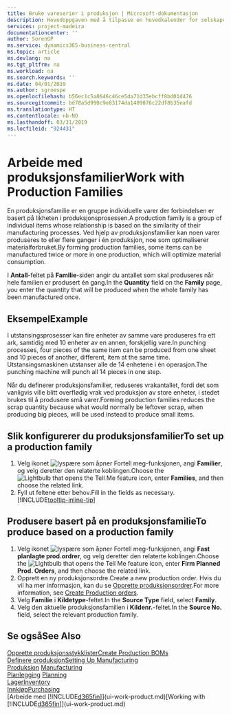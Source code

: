 ```yaml
---
title: Bruke vareserier i produksjon | Microsoft-dokumentasjon
description: Hovedoppgaven med å tilpasse en hovedkalender for selskapet, eller selskapets forretningspartner, er å angi eventuelle endringer i statusen for arbeids- eller fridager.
services: project-madeira
documentationcenter: ''
author: SorenGP
ms.service: dynamics365-business-central
ms.topic: article
ms.devlang: na
ms.tgt_pltfrm: na
ms.workload: na
ms.search.keywords: ''
ms.date: 04/01/2019
ms.author: sgroespe
ms.openlocfilehash: b56ec1c5a0646c46ce5da71d35ebcff8bd01d476
ms.sourcegitcommit: bd78a5d990c9e83174da1409076c22df8b35eafd
ms.translationtype: HT
ms.contentlocale: nb-NO
ms.lasthandoff: 03/31/2019
ms.locfileid: "924431"
---
```

# <a name="work-with-production-families"></a><span data-ttu-id="798d6-103">Arbeide med produksjonsfamilier</span><span class="sxs-lookup"><span data-stu-id="798d6-103">Work with Production Families</span></span>
<span data-ttu-id="798d6-104">En produksjonsfamilie er en gruppe individuelle varer der forbindelsen er basert på likheten i produksjonsprosessen.</span><span class="sxs-lookup"><span data-stu-id="798d6-104">A production family is a group of individual items whose relationship is based on the similarity of their manufacturing processes.</span></span> <span data-ttu-id="798d6-105">Ved hjelp av produksjonsfamilier kan noen varer produseres to eller flere ganger i én produksjon, noe som optimaliserer materialforbruket.</span><span class="sxs-lookup"><span data-stu-id="798d6-105">By forming production families, some items can be manufactured twice or more in one production, which will optimize material consumption.</span></span>

<span data-ttu-id="798d6-106">I **Antall**-feltet på **Familie**-siden angir du antallet som skal produseres når hele familien er produsert én gang.</span><span class="sxs-lookup"><span data-stu-id="798d6-106">In the **Quantity** field on the **Family** page, you enter the quantity that will be produced when the whole family has been manufactured once.</span></span>

## <a name="example"></a><span data-ttu-id="798d6-107">Eksempel</span><span class="sxs-lookup"><span data-stu-id="798d6-107">Example</span></span>
<span data-ttu-id="798d6-108">I utstansingsprosesser kan fire enheter av samme vare produseres fra ett ark, samtidig med 10 enheter av en annen, forskjellig vare.</span><span class="sxs-lookup"><span data-stu-id="798d6-108">In punching processes, four pieces of the same item can be produced from one sheet and 10 pieces of another, different, item at the same time.</span></span> <span data-ttu-id="798d6-109">Utstansingsmaskinen utstanser alle de 14 enhetene i én operasjon.</span><span class="sxs-lookup"><span data-stu-id="798d6-109">The punching machine will punch all 14 pieces in one step.</span></span>

<span data-ttu-id="798d6-110">Når du definerer produksjonsfamilier, reduseres vrakantallet, fordi det som vanligvis ville blitt overflødig vrak ved produksjon av store enheter, i stedet brukes til å produsere små varer.</span><span class="sxs-lookup"><span data-stu-id="798d6-110">Forming production families reduces the scrap quantity because what would normally be leftover scrap, when producing big pieces, will be used instead to produce small items.</span></span>

## <a name="to-set-up-a-production-family"></a><span data-ttu-id="798d6-111">Slik konfigurerer du produksjonsfamilier</span><span class="sxs-lookup"><span data-stu-id="798d6-111">To set up a production family</span></span>
1. <span data-ttu-id="798d6-112">Velg ikonet ![lyspære som åpner Fortell meg-funksjonen](media/ui-search/search_small.png "Fortell hva du vil gjøre"), angi **Familier**, og velg deretter den relaterte koblingen.</span><span class="sxs-lookup"><span data-stu-id="798d6-112">Choose the ![Lightbulb that opens the Tell Me feature](media/ui-search/search_small.png "Tell me what you want to do") icon, enter **Families**, and then choose the related link.</span></span>
2. <span data-ttu-id="798d6-113">Fyll ut feltene etter behov.</span><span class="sxs-lookup"><span data-stu-id="798d6-113">Fill in the fields as necessary.</span></span> [!INCLUDE[tooltip-inline-tip](includes/tooltip-inline-tip_md.md)]

## <a name="to-produce-based-on-a-production-family"></a><span data-ttu-id="798d6-114">Produsere basert på en produksjonsfamilie</span><span class="sxs-lookup"><span data-stu-id="798d6-114">To produce based on a production family</span></span>
1. <span data-ttu-id="798d6-115">Velg ikonet ![lyspære som åpner Fortell meg-funksjonen](media/ui-search/search_small.png "Fortell hva du vil gjøre"), angi **Fast planlagte prod.ordrer**, og velg deretter den relaterte koblingen.</span><span class="sxs-lookup"><span data-stu-id="798d6-115">Choose the ![Lightbulb that opens the Tell Me feature](media/ui-search/search_small.png "Tell me what you want to do") icon, enter **Firm Planned Prod. Orders**, and then choose the related link.</span></span>
2. <span data-ttu-id="798d6-116">Opprett en ny produksjonsordre.</span><span class="sxs-lookup"><span data-stu-id="798d6-116">Create a new production order.</span></span> <span data-ttu-id="798d6-117">Hvis du vil ha mer informasjon, kan du se [Opprette produksjonsordrer](production-how-to-create-production-orders.md).</span><span class="sxs-lookup"><span data-stu-id="798d6-117">For more information, see [Create Production orders](production-how-to-create-production-orders.md).</span></span>
3. <span data-ttu-id="798d6-118">Velg **Familie** i **Kildetype**-feltet.</span><span class="sxs-lookup"><span data-stu-id="798d6-118">In the **Source Type** field, select **Family**.</span></span>  
4. <span data-ttu-id="798d6-119">Velg den aktuelle produksjonsfamilien i **Kildenr.**-feltet.</span><span class="sxs-lookup"><span data-stu-id="798d6-119">In the **Source No.** field, select the relevant production family.</span></span>

## <a name="see-also"></a><span data-ttu-id="798d6-120">Se også</span><span class="sxs-lookup"><span data-stu-id="798d6-120">See Also</span></span>
[<span data-ttu-id="798d6-121">Opprette produksjonsstykklister</span><span class="sxs-lookup"><span data-stu-id="798d6-121">Create Production BOMs</span></span>](production-how-to-create-production-boms.md)  
[<span data-ttu-id="798d6-122">Definere produksjon</span><span class="sxs-lookup"><span data-stu-id="798d6-122">Setting Up Manufacturing</span></span>](production-configure-production-processes.md)  
<span data-ttu-id="798d6-123">[Produksjon](production-manage-manufacturing.md)  </span><span class="sxs-lookup"><span data-stu-id="798d6-123">[Manufacturing](production-manage-manufacturing.md)  </span></span>  
<span data-ttu-id="798d6-124">[Planlegging](production-planning.md) </span><span class="sxs-lookup"><span data-stu-id="798d6-124">[Planning](production-planning.md) </span></span>  
[<span data-ttu-id="798d6-125">Lager</span><span class="sxs-lookup"><span data-stu-id="798d6-125">Inventory</span></span>](inventory-manage-inventory.md)  
[<span data-ttu-id="798d6-126">Innkjøp</span><span class="sxs-lookup"><span data-stu-id="798d6-126">Purchasing</span></span>](purchasing-manage-purchasing.md)  
<span data-ttu-id="798d6-127">[Arbeide med [!INCLUDE[d365fin](includes/d365fin_md.md)]](ui-work-product.md)</span><span class="sxs-lookup"><span data-stu-id="798d6-127">[Working with [!INCLUDE[d365fin](includes/d365fin_md.md)]](ui-work-product.md)</span></span>
